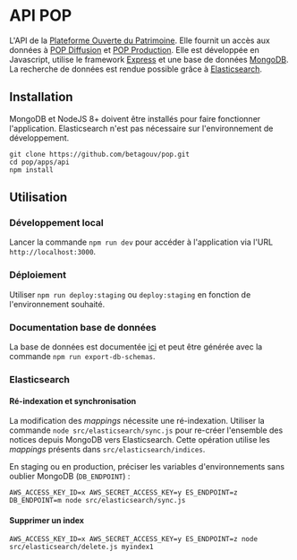 # API POP

L'API de la [Plateforme Ouverte du Patrimoine](http://pop.culture.gouv.fr). Elle fournit un accès aux données à [POP Diffusion](https://github.com/betagouv/pop/tree/master/apps/diffusion) et [POP Production](https://github.com/betagouv/pop/tree/master/apps/production). Elle est développée en Javascript, utilise le framework [Express](https://expressjs.com) et une base de données [MongoDB](https://www.mongodb.com/). La recherche de données est rendue possible grâce à [Elasticsearch](https://www.elastic.co/fr/products/elasticsearch).

## Installation

MongoDB et NodeJS 8+ doivent être installés pour faire fonctionner l'application. Elasticsearch n'est pas nécessaire sur l'environnement de développement.

```
git clone https://github.com/betagouv/pop.git
cd pop/apps/api
npm install
```

## Utilisation

### Développement local

Lancer la commande `npm run dev` pour accéder à l'application via l'URL `http://localhost:3000`.

### Déploiement

Utiliser `npm run deploy:staging` ou `deploy:staging` en fonction de l'environnement souhaité.

### Documentation base de données

La base de données est documentée [ici](https://github.com/betagouv/pop/tree/master/apps/api/doc/README.md)
et peut être générée avec la commande `npm run export-db-schemas`.

### Elasticsearch

#### Ré-indexation et synchronisation

La modification des _mappings_ nécessite une ré-indexation.
Utiliser la commande `node src/elasticsearch/sync.js`
pour re-créer l'ensemble des notices depuis MongoDB vers Elasticsearch.
Cette opération utilise les _mappings_ présents dans
`src/elasticsearch/indices`.

En staging ou en production, préciser les variables
d'environnements sans oublier MongoDB (`DB_ENDPOINT`) :

```
AWS_ACCESS_KEY_ID=x AWS_SECRET_ACCESS_KEY=y ES_ENDPOINT=z DB_ENDPOINT=m node src/elasticsearch/sync.js
```

#### Supprimer un index
```
AWS_ACCESS_KEY_ID=x AWS_SECRET_ACCESS_KEY=y ES_ENDPOINT=z node src/elasticsearch/delete.js myindex1
```
